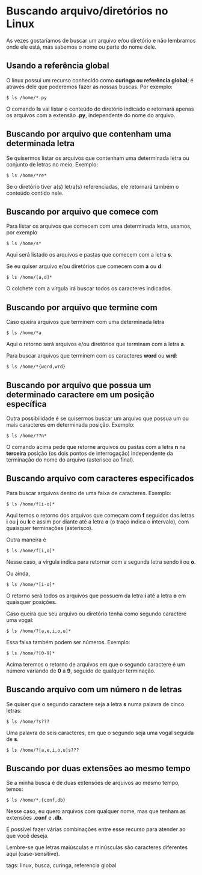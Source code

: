 # Buscando arquivo/diretórios no Linux


As vezes gostaríamos de buscar um arquivo e/ou diretório e não lembramos onde ele está, mas sabemos o nome ou parte do nome dele.

## Usando a referência global

O linux possui um recurso conhecido como **curinga ou referência global**; é através dele que poderemos fazer as nossas buscas. Por exemplo:

```
$ ls /home/*.py
```

O comando **ls** vai listar o conteúdo do diretório indicado e retornará apenas os arquivos com a extensão **.py**, independente do nome do arquivo.

## Buscando por arquivo que contenham uma determinada letra

Se quisermos listar os arquivos que contenham uma determinada letra ou conjunto de letras no meio. Exemplo:

```
$ ls /home/*re*
```

Se o diretório tiver a(s) letra(s) referenciadas, ele retornará também o conteúdo contido nele.

## Buscando por arquivo que comece com

Para listar os arquivos que comecem com uma determinada letra, usamos, por exemplo

```
$ ls /home/s*
```

Aqui será listado os arquivos e pastas que comecem com a letra **s**.

Se eu quiser arquivo e/ou diretórios que comecem com **a** ou **d**:

```
$ ls /home/[a,d]*
```

O colchete com a vírgula irá buscar todos os caracteres indicados.

## Buscando por arquivo que termine com

Caso queira arquivos que terminem com uma determinada letra

```
$ ls /home/*a
```

Aqui o retorno será arquivos e/ou diretórios que terminam com a letra **a**.

Para buscar arquivos que terminem com os caracteres **word** ou **wrd**:

```
$ ls /home/*{word,wrd}
```


## Buscando por arquivo que possua um determinado caractere em um posição específica

Outra possibilidade é se quisermos buscar um arquivo que possua um ou mais caracteres em determinada posição. Exemplo:

```
$ ls /home/??n*
```

O comando acima pede que retorne arquivos ou pastas com a letra **n** na **terceira** posição (os dois pontos de interrogação) independente da terminação do nome do arquivo (asterisco ao final).

## Buscando arquivo com caracteres especificados

Para buscar arquivos dentro de uma faixa de caracteres. Exemplo:

```
$ ls /home/f[i-o]*
```

Aqui temos o retorno dos arquivos que começam com **f** seguidos das letras **i** ou **j** ou **k** e assim por diante até a letra **o** (o traço indica o intervalo), com quaisquer terminações (asterisco).

Outra maneira é

```
$ ls /home/f[i,o]*
```

Nesse caso, a vírgula indica para retornar com a segunda letra sendo **i** ou **o**.

Ou ainda,

```
$ ls /home/*[i-o]*
```

O retorno será todos os arquivos que possuem da letra **i** até a letra **o** em quaisquer posições.

Caso queira que seu arquivo ou diretório tenha como segundo caractere uma vogal:

```
$ ls /home/?[a,e,i,o,u]*
```

Essa faixa também podem ser números. Exemplo:

```
$ ls /home/?[0-9]*
```

Acima teremos o retorno de arquivos em que o segundo caractere é um número variando de **0** a **9**, seguido de qualquer terminação.

## Buscando arquivo com um número n de letras

Se quiser que o segundo caractere seja a letra **s** numa palavra de cinco letras:

```
$ ls /home/?s???
```

Uma palavra de seis caracteres, em que o segundo seja uma vogal seguida de **s**.

```
$ ls /home/?[a,e,i,o,u]s???
```

## Buscando por duas extensões ao mesmo tempo

Se a minha busca é de duas extensões de arquivos ao mesmo tempo, temos:

```
$ ls /home/*.{conf,db}
```

Nesse caso, eu quero arquivos com qualquer nome, mas que tenham as extensões **.conf** e **.db**.

É possível fazer várias combinações entre esse recurso para atender ao que você deseja.

Lembre-se que letras maiúsculas e minúsculas são caracteres diferentes aqui (case-sensitive).

tags: linux, busca, curinga, referencia global
